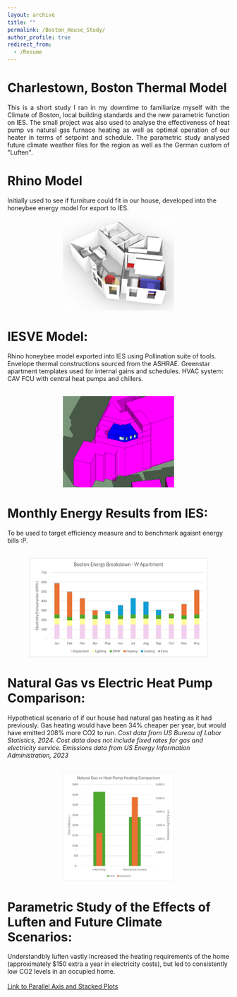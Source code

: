 ```yaml
---
layout: archive
title: ""
permalink: /Boston_House_Study/
author_profile: true
redirect_from:
  - /Resume
---
```

Charlestown, Boston Thermal Model 
======
<p align="justify">
This is a short study I ran in my downtime to familiarize myself with the Climate of Boston, local building standards and the new parametric function on IES. The small project was also used to analyse the effectiveness of heat pump vs natural gas furnace heating as well as optimal operation of our heater in terms of setpoint and schedule. The parametric study analysed future climate weather files for the region as well as the German custom of "Luften".
</p>

Rhino Model
======
Initially used to see if furniture could fit in our house, developed into the honeybee energy model for export to IES.
<p align="center">
  <img src='../images/Harvard Model Pic.png' width="50%">
</p>

IESVE Model:
======
Rhino honeybee model exported into IES using Pollination suite of tools. Envelope thermal constructions sourced from the ASHRAE. Greenstar apartment templates used for internal gains and schedules. HVAC system: CAV FCU with central heat pumps and chillers.<br/><br/>
<p align="center">
  <img src='../images/IES Model.png' width="50%">
</p>
 
Monthly Energy Results from IES:
======
To be used to target efficiency measure and to benchmark agaisnt energy bills :P.<br/><br/>
<p align="center">
  <img src='../images/MonthlyConsumption.png'  width="80%">
</p>
 
Natural Gas vs Electric Heat Pump Comparison:
======
Hypothetical scenario of if our house had natural gas heating as it had previously. Gas heating would have been 34% cheaper per year, but would have emitted 208% more CO2 to run.
_Cost data from US Bureau of Labor Statistics, 2024. Cost data does not include fixed rates for gas and electricity service.
Emissions data from US Energy Information Administration, 2023_<br/><br/>
<p align="center">
  <img src='../images/NatGasVSheatpump.png'  width="50%">
</p>

Parametric Study of the Effects of Luften and Future Climate Scenarios:
======
Understandbly luften vastly increased the heating requirements of the home (approximately $150 extra a year in electricity costs), but led to consistently low CO2 levels in an occupied home. <br/><br/>
<a href='../files/Parametric Report 2025-01-15_15-07-07/report.html'>Link to Parallel Axis and Stacked Plots </a>

  


